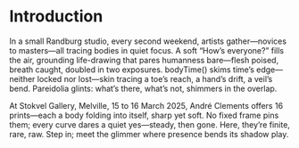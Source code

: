 # Introduction

In a small Randburg studio, every second weekend, artists gather—novices to masters—all tracing bodies in quiet focus. A soft “How’s everyone?” fills the air, grounding life-drawing that pares humanness bare—flesh poised, breath caught, doubled in two exposures. bodyTime() skims time’s edge—neither locked nor lost—skin tracing a toe’s reach, a hand’s drift, a veil’s bend. Pareidolia glints: what’s there, what’s not, shimmers in the overlap.

At Stokvel Gallery, Melville, 15 to 16 March 2025, André Clements offers 16 prints—each a body folding into itself, sharp yet soft. No fixed frame pins them; every curve dares a quiet yes—steady, then gone. Here, they’re finite, rare, raw. Step in; meet the glimmer where presence bends its shadow play.
